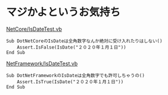 # マジかよというお気持ち

[NetCore/IsDateTest.vb](NetCore/IsDateTest.vb#L9)
```vbnet
Sub DotNetCoreのIsDateは全角数字なんか絶対に受け入れたりはしない()
    Assert.IsFalse(IsDate("２０２０年１月１日"))
End Sub
```

[NetFramework/IsDateTest.vb](NetFramework/IsDateTest.vb#L9)
```vbnet
Sub DotNetFrameworkのIsDateは全角数字でも許可しちゃうの()
    Assert.IsTrue(IsDate("２０２０年１月１日"))
End Sub
```
